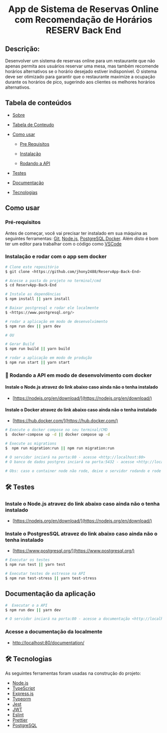 <h1 align="center" id="app-tarefas">
   App de Sistema de Reservas Online com Recomendação de Horários RESERV Back End
</h1>

<h2 align="left" id="app-tarefas">
  Descrição:
</h2>
<p>
Desenvolver um sistema de reservas online para um restaurante que não apenas permita aos usuários reservar uma mesa, mas também recomende horários alternativos se o horário desejado estiver indisponível. O sistema deve ser otimizado para garantir que o restaurante maximize a ocupação durante os horários de pico, sugerindo aos clientes os melhores horários alternativos.
</p>

<h2 id="tabela-de-conteudo">Tabela de conteúdos</h2>
<!--ts-->
   
- [Sobre](#---vuttr)

- [Tabela de Conteudo](#tabela-de-conteudo)

- [Como usar](#como-usar)

  - [Pre Requisitos](#pré-requisitos)

  - [Instalação](#instalação)

  - [Rodando a API](#-rodando-a-api)

- [Testes](#-testes)

- [Documentação](#----documentatação-da-aplicação)

- [Tecnologias](#-tecnologias)
<!--te-->


<h2>Como usar</h2>

<h3>Pré-requisitos</h3>

Antes de começar, você vai precisar ter instalado em sua máquina as seguintes ferramentas:
[Git](https://git-scm.com), [Node.js](https://nodejs.org/en/), [PostgreSQL](https://www.postgresql.org/),[Docker](https://hub.docker.com/).
Além disto é bom ter um editor para trabalhar com o código como [VSCode](https://code.visualstudio.com/)

<h3 id="instalacao">Instalação e rodar com o app sem docker</h3>

```bash
# Clone este repositório
$ git clone <https://github.com/jhony2488/ReservApp-Back-End>

# Acesse a pasta do projeto no terminal/cmd
$ cd ReservApp-Back-End

# Instale as dependências
$ npm install || yarn install

# Baixar postgresql e rodar ele localmente
$ <https://www.postgresql.org/>

# rodar a aplicação em modo de desenvolvimento
$ npm run dev || yarn dev

# OU

# Gerar Build
$ npm run build || yarn build

# rodar a aplicação em modo de produção
$ npm run start || yarn start
```

<h3 id="rodando-api">🎲 Rodando a API em modo de desenvolvimento com docker</h3>

#### Instale o Node.js atravez do link abaixo caso ainda não o tenha instalado

- [https://nodejs.org/en/download/](https://nodejs.org/en/download/)

#### Instale o Docker atravez do link abaixo caso ainda não o tenha instalado

- [https://hub.docker.com/](https://hub.docker.com/)

```bash
# Execute o docker compose no seu terminal/CMD
$  docker-compose up -d || docker compose up -d

# Execute as migrations
$  npm run migration:run || npm run migration:run 

# O servidor inciará na porta:80 - acesse <http://localhost:80>
# O banco de dados postgres inciará na porta:5432 - acesse <http://localhost:5432>

# Obs: caso o container node não rode, deixe o servidor rodando e rode localmente o app.
```


<h2 id="tests">🛠 Testes</h2>

### Instale o Node.js atravez do link abaixo caso ainda não o tenha instalado

- [https://nodejs.org/en/download/](https://nodejs.org/en/download/)

### Instale o PostgresSQL atravez do link abaixo caso ainda não o tenha instalado

- [https://www.postgresql.org/](https://www.postgresql.org/)

```bash
# Executar os testes
$ npm run test || yarn test

# Executar testes de estresse na API
$ npm run test-stress || yarn test-stress

```

<h2 id="app-demo">  
  Documentação da aplicação
</h2>

```bash
#  Executar o a API
$ npm run dev || yarn dev

# O servidor inciará na porta:80 - acesse a documentação <http://localhost:80/documentation/>
```

### Acesse a documentação da localmente

- [http://localhost:80/documentation/](http://localhost:80/documentation/)

<h2 id="tecnologias">🛠 Tecnologias</h2>

As seguintes ferramentas foram usadas na construção do projeto:

- [Node.js](https://nodejs.org/en/)
- [TypeScript](https://www.typescriptlang.org/)
- [Express.js](https://expressjs.com/pt-br/)
- [Typeorm](https://typeorm.io/)
- [Jest](https://jestjs.io/)
- [JWT](https://jwt.io/)
- [Eslint](https://eslint.org/)
- [Prettier](https://prettier.io/)
- [PostgreSQL](https://www.postgresql.org/)

